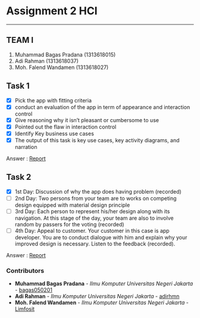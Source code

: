 # Assignment 2 HCI 
- - - -

## TEAM I ##

  1. Muhammad Bagas Pradana (1313618015)
  2. Adi Rahman (1313618037)
  3. Moh. Falend Wandamen (1313618027)

## Task 1 ##

- [x] Pick the app with fitting criteria
- [x] conduct an evaluation of the app in term of appearance and interaction control
- [x] Give reasoning why it isn’t pleasant or cumbersome to use
- [x] Pointed out the flaw in interaction control
- [x] Identify Key business use cases
- [x] The output of this task is key use cases, key activity diagrams, and narration

Answer : [Report](https://github.com/bagas050201/Assignment-Interaksi-Manusia-dan-Komputer-113/tree/hw2/Task%201%20Report)

## Task 2 ##

- [x] 1st Day: Discussion of why the app does having problem (recorded)
- [ ] 2nd Day: Two persons from your team are to works on competing design equipped with material design principle
- [ ] 3rd Day: Each person to represent his/her design along with its navigation. At this stage of the day, your team are also to involve random by passers for the voting (recorded)
- [ ] 4th Day: Appeal to customer. Your customer in this case is app developer. You are to conduct dialogue with him and explain why your improved design is necessary. Listen to the feedback (recorded). 

Answer : [Report](https://github.com/bagas050201/Assignment-Interaksi-Manusia-dan-Komputer-113/tree/hw2/Task%202%20Report)


### Contributors ###

* **Muhammad Bagas Pradana** - *Ilmu Komputer Universitas Negeri Jakarta* - [bagas050201](https://github.com/bagas050201)
* **Adi Rahman** - *Ilmu Komputer Universitas Negeri Jakarta* - [adirhmn](https://github.com/adirhmn)
* **Moh. Falend Wandamen** - *Ilmu Komputer Universitas Negeri Jakarta* - [Limfosit](https://github.com/Limfosit)
